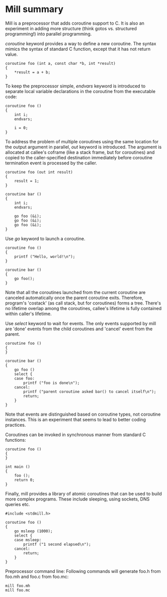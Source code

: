 Mill summary
============

Mill is a preprocessor that adds coroutine support to C. It is also
an experiment in adding more structure (think gotos vs. structured programming!)
into parallel programming.

*coroutine* keyword provides a way to define a new coroutine. The syntax mimics
the syntax of standard C function, except that it has not return value.

```
coroutine foo (int a, const char *b, int *result)
{
    *result = a + b;
}
```

To keep the preprocessor simple, *endvars* keyword is introduced to separate
local variable declarations in the coroutine from the executable code:

```
coroutine foo ()
{
    int i;
    endvars;

    i = 0;
}
```

To address the problem of multiple coroutines using the same location for the
output argument in parallel, *out* keyword is introduced. The argument is
allocated at callee's coframe (like a stack frame, but for coroutines) and
copied to the caller-specified destination immediately before coroutine
termination event is processed by the caller.

```
coroutine foo (out int result)
{
    result = 1;
}

coroutine bar ()
{
    int i;
    endvars;

    go foo (&i);
    go foo (&i);
    go foo (&i);
}
``` 

Use *go* keyword to launch a coroutine.

```
coroutine foo ()
{
    printf ("Hello, world!\n");
}

coroutine bar ()
{
    go foo();
}
```

Note that all the coroutines launched from the current coroutine are canceled
automatically once the parent coroutine exits. Therefore, program's 'costack'
(as call stack, but for coroutines) forms a tree. There's no lifetime overlap
among the coroutines, callee's lifetime is fully contained within caller's
lifetime.

Use *select* keyword to wait for events. The only events supported by mill are
'done' events from the child coroutines and 'cancel' event from the parent.

```
coroutine foo ()
{
}

coroutine bar ()
{
    go foo ()
    select {
    case foo:
        printf ("foo is done\n");
    cancel:
        printf ("parent coroutine asked bar() to cancel itself\n");
        return;
    }
}
```

Note that events are distinguished based on coroutine types, not coroutine
instances. This is an experiment that seems to lead to better coding practices.

Coroutines can be invoked in synchronous manner from standard C functions:

```
coroutine foo ()
{
}

int main ()
{
    foo ();
    return 0;
}
```

Finally, mill provides a library of atomic coroutines that can be used to build
more complex programs. These include sleeping, using sockets, DNS queries etc.

```
#include <stdmill.h>

coroutine foo ()
{
    go msleep (1000);
    select {
    case msleep:
        printf ("1 second elapsed\n");
    cancel:
        return;
    }
}
```

Preprocessor command line: Following commands will generate foo.h from foo.mh
and foo.c from foo.mc:

```
mill foo.mh
mill foo.mc
```

